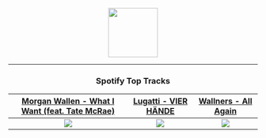 <p align="center">
  <a href="https://www.tobiasmichael.de">
    <img src="https://tobiasmichael.de/assets/logo.gif" width="100" height="100"/>
  </a>
</p>

---

<h3 align="center">Spotify Top Tracks</h3>

[Morgan Wallen - What I Want (feat. Tate McRae)](https://open.spotify.com/track/04emojnbYkrRmv5qtJcgVP)|[Lugatti - VIER HÄNDE](https://open.spotify.com/track/3VvJRG9j9SMwDUnjSeU1ti)|[Wallners - All Again](https://open.spotify.com/track/60DdAwooDzeUf68mZB6d5b)
:---:|:----:|:----:
<img src="https://i.scdn.co/image/ab67616d00001e0235ea219ce47813b5e2dc3745"/>|<img src="https://i.scdn.co/image/ab67616d00001e026c7251feda5d801343c5844a"/>|<img src="https://i.scdn.co/image/ab67616d00001e02e3c7245d47c187d3cab163e7"/>